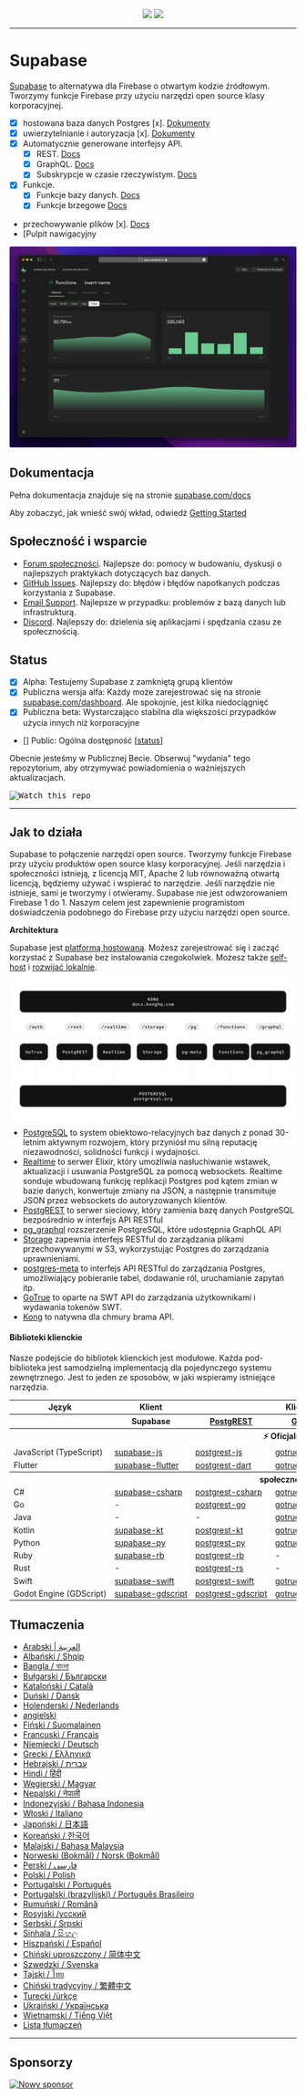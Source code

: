 <p align="center">
<img src="https://user-images.githubusercontent.com/8291514/213727234-cda046d6-28c6-491a-b284-b86c5cede25d.png#gh-light-mode-only">
<img src="https://user-images.githubusercontent.com/8291514/213727225-56186826-bee8-43b5-9b15-86e839d89393.png#gh-dark-mode-only">
</p>

---

# Supabase

[Supabase](https://supabase.com) to alternatywa dla Firebase o otwartym kodzie źródłowym. Tworzymy funkcje Firebase przy użyciu narzędzi open source klasy korporacyjnej.

- [x] hostowana baza danych Postgres [x]. [Dokumenty](https://supabase.com/docs/guides/database)
- [x] uwierzytelnianie i autoryzacja [x]. [Dokumenty](https://supabase.com/docs/guides/auth)
- [x] Automatycznie generowane interfejsy API.
  - [x] REST. [Docs](https://supabase.com/docs/guides/api#rest-api-overview)
  - [x] GraphQL. [Docs](https://supabase.com/docs/guides/api#graphql-api-overview)
  - [x] Subskrypcje w czasie rzeczywistym. [Docs](https://supabase.com/docs/guides/api#realtime-api-overview)
- [x] Funkcje.
  - [x] Funkcje bazy danych. [Docs](https://supabase.com/docs/guides/database/functions)
  - [x] Funkcje brzegowe [Docs](https://supabase.com/docs/guides/functions)
- przechowywanie plików [x]. [Docs](https://supabase.com/docs/guides/storage)
- [Pulpit nawigacyjny

![Pulpit nawigacyjny Supabase](https://raw.githubusercontent.com/supabase/supabase/master/apps/www/public/images/github/supabase-dashboard.png)

## Dokumentacja

Pełna dokumentacja znajduje się na stronie [supabase.com/docs](https://supabase.com/docs)

Aby zobaczyć, jak wnieść swój wkład, odwiedź [Getting Started](../DEVELOPERS.md)

## Społeczność i wsparcie

- [Forum społeczności](https://github.com/supabase/supabase/discussions). Najlepsze do: pomocy w budowaniu, dyskusji o najlepszych praktykach dotyczących baz danych.
- [GitHub Issues](https://github.com/supabase/supabase/issues). Najlepszy do: błędów i błędów napotkanych podczas korzystania z Supabase.
- [Email Support](https://supabase.com/docs/support#business-support). Najlepsze w przypadku: problemów z bazą danych lub infrastrukturą.
- [Discord](https://discord.supabase.com). Najlepszy do: dzielenia się aplikacjami i spędzania czasu ze społecznością.

## Status

- [x] Alpha: Testujemy Supabase z zamkniętą grupą klientów
- [x] Publiczna wersja alfa: Każdy może zarejestrować się na stronie [supabase.com/dashboard](https://supabase.com/dashboard). Ale spokojnie, jest kilka niedociągnięć
- [x] Publiczna beta: Wystarczająco stabilna dla większości przypadków użycia innych niż korporacyjne
- [] Public: Ogólna dostępność [[status](https://supabase.com/docs/guides/getting-started/features#feature-status)]

Obecnie jesteśmy w Publicznej Becie. Obserwuj "wydania" tego repozytorium, aby otrzymywać powiadomienia o ważniejszych aktualizacjach.

<kbd><img src="https://raw.githubusercontent.com/supabase/supabase/d5f7f413ab356dc1a92075cb3cee4e40a957d5b1/web/static/watch-repo.gif" alt="Watch this repo"/></kbd>

---

## Jak to działa

Supabase to połączenie narzędzi open source. Tworzymy funkcje Firebase przy użyciu produktów open source klasy korporacyjnej. Jeśli narzędzia i społeczności istnieją, z licencją MIT, Apache 2 lub równoważną otwartą licencją, będziemy używać i wspierać to narzędzie. Jeśli narzędzie nie istnieje, sami je tworzymy i otwieramy. Supabase nie jest odwzorowaniem Firebase 1 do 1. Naszym celem jest zapewnienie programistom doświadczenia podobnego do Firebase przy użyciu narzędzi open source.

**Architektura**

Supabase jest [platformą hostowaną](https://supabase.com/dashboard). Możesz zarejestrować się i zacząć korzystać z Supabase bez instalowania czegokolwiek.
Możesz także [self-host](https://supabase.com/docs/guides/hosting/overview) i [rozwijać lokalnie](https://supabase.com/docs/guides/local-development).

![Architektura](https://github.com/supabase/supabase/blob/master/apps/docs/public/img/supabase-architecture.svg)

- [PostgreSQL](https://www.postgresql.org/) to system obiektowo-relacyjnych baz danych z ponad 30-letnim aktywnym rozwojem, który przyniósł mu silną reputację niezawodności, solidności funkcji i wydajności.
- [Realtime](https://github.com/supabase/realtime) to serwer Elixir, który umożliwia nasłuchiwanie wstawek, aktualizacji i usuwania PostgreSQL za pomocą websockets. Realtime sonduje wbudowaną funkcję replikacji Postgres pod kątem zmian w bazie danych, konwertuje zmiany na JSON, a następnie transmituje JSON przez websockets do autoryzowanych klientów.
- [PostgREST](http://postgrest.org/) to serwer sieciowy, który zamienia bazę danych PostgreSQL bezpośrednio w interfejs API RESTful
- [pg_graphql](http://github.com/supabase/pg_graphql/) rozszerzenie PostgreSQL, które udostępnia GraphQL API
- [Storage](https://github.com/supabase/storage-api) zapewnia interfejs RESTful do zarządzania plikami przechowywanymi w S3, wykorzystując Postgres do zarządzania uprawnieniami.
- [postgres-meta](https://github.com/supabase/postgres-meta) to interfejs API RESTful do zarządzania Postgres, umożliwiający pobieranie tabel, dodawanie ról, uruchamianie zapytań itp.
- [GoTrue](https://github.com/netlify/gotrue) to oparte na SWT API do zarządzania użytkownikami i wydawania tokenów SWT.
- [Kong](https://github.com/Kong/kong) to natywna dla chmury brama API.

#### Biblioteki klienckie

Nasze podejście do bibliotek klienckich jest modułowe. Każda pod-biblioteka jest samodzielną implementacją dla pojedynczego systemu zewnętrznego. Jest to jeden ze sposobów, w jaki wspieramy istniejące narzędzia.

<table style="table-layout:fixed; white-space: nowrap;">
  <tr>
    <th>Język</th>
    <th>Klient</th>
    <th colspan="5">Klienty funkcji (dołączone do klienta Supabase)</th>
  </tr>
  
  <tr>
    <th></th>
    <th>Supabase</th>
    <th><a href="https://github.com/postgrest/postgrest" target="_blank" rel="noopener noreferrer">PostgREST</a></th>
    <th><a href="https://github.com/supabase/gotrue" target="_blank" rel="noopener noreferrer">GoTrue</a></th>
    <th><a href="https://github.com/supabase/realtime" target="_blank" rel="noopener noreferrer">Realtime</a></th>
    <th><a href="https://github.com/supabase/storage-api" target="_blank" rel="noopener noreferrer">Storage</a></th>
    <th>Functions</th>
  </tr>
  <!-- TEMPLATE FOR NEW ROW -->
  <!-- START ROW
  <tr>
    <td>lang</td>
    <td><a href="https://github.com/supabase-community/supabase-lang" target="_blank" rel="noopener noreferrer">supabase-lang</a></td>
    <td><a href="https://github.com/supabase-community/postgrest-lang" target="_blank" rel="noopener noreferrer">postgrest-lang</a></td>
    <td><a href="https://github.com/supabase-community/gotrue-lang" target="_blank" rel="noopener noreferrer">gotrue-lang</a></td>
    <td><a href="https://github.com/supabase-community/realtime-lang" target="_blank" rel="noopener noreferrer">realtime-lang</a></td>
    <td><a href="https://github.com/supabase-community/storage-lang" target="_blank" rel="noopener noreferrer">storage-lang</a></td>
  </tr>
  END ROW -->
  
  <th colspan="7">⚡️ Oficjalny ⚡️</th>
  
  <tr>
    <td>JavaScript (TypeScript)</td>
    <td><a href="https://github.com/supabase/supabase-js" target="_blank" rel="noopener noreferrer">supabase-js</a></td>
    <td><a href="https://github.com/supabase/postgrest-js" target="_blank" rel="noopener noreferrer">postgrest-js</a></td>
    <td><a href="https://github.com/supabase/gotrue-js" target="_blank" rel="noopener noreferrer">gotrue-js</a></td>
    <td><a href="https://github.com/supabase/realtime-js" target="_blank" rel="noopener noreferrer">realtime-js</a></td>
    <td><a href="https://github.com/supabase/storage-js" target="_blank" rel="noopener noreferrer">storage-js</a></td>
    <td><a href="https://github.com/supabase/functions-js" target="_blank" rel="noopener noreferrer">functions-js</a></td>
  </tr>
    <tr>
    <td>Flutter</td>
    <td><a href="https://github.com/supabase/supabase-flutter" target="_blank" rel="noopener noreferrer">supabase-flutter</a></td>
    <td><a href="https://github.com/supabase/postgrest-dart" target="_blank" rel="noopener noreferrer">postgrest-dart</a></td>
    <td><a href="https://github.com/supabase/gotrue-dart" target="_blank" rel="noopener noreferrer">gotrue-dart</a></td>
    <td><a href="https://github.com/supabase/realtime-dart" target="_blank" rel="noopener noreferrer">realtime-dart</a></td>
    <td><a href="https://github.com/supabase/storage-dart" target="_blank" rel="noopener noreferrer">storage-dart</a></td>
    <td><a href="https://github.com/supabase/functions-dart" target="_blank" rel="noopener noreferrer">functions-dart</a></td>
  </tr>
  
  <th colspan="7">społeczność 💚</th>
  
  <tr>
    <td>C#</td>
    <td><a href="https://github.com/supabase-community/supabase-csharp" target="_blank" rel="noopener noreferrer">supabase-csharp</a></td>
    <td><a href="https://github.com/supabase-community/postgrest-csharp" target="_blank" rel="noopener noreferrer">postgrest-csharp</a></td>
    <td><a href="https://github.com/supabase-community/gotrue-csharp" target="_blank" rel="noopener noreferrer">gotrue-csharp</a></td>
    <td><a href="https://github.com/supabase-community/realtime-csharp" target="_blank" rel="noopener noreferrer">realtime-csharp</a></td>
    <td><a href="https://github.com/supabase-community/storage-csharp" target="_blank" rel="noopener noreferrer">storage-csharp</a></td>
    <td><a href="https://github.com/supabase-community/functions-csharp" target="_blank" rel="noopener noreferrer">functions-csharp</a></td>
  </tr>
  <tr>
    <td>Go</td>
    <td>-</td>
    <td><a href="https://github.com/supabase-community/postgrest-go" target="_blank" rel="noopener noreferrer">postgrest-go</a></td>
    <td><a href="https://github.com/supabase-community/gotrue-go" target="_blank" rel="noopener noreferrer">gotrue-go</a></td>
    <td>-</td>
    <td><a href="https://github.com/supabase-community/storage-go" target="_blank" rel="noopener noreferrer">storage-go</a></td>
    <td><a href="https://github.com/supabase-community/functions-go" target="_blank" rel="noopener noreferrer">functions-go</a></td>
  </tr>
  <tr>
    <td>Java</td>
    <td>-</td>
    <td>-</td>
    <td><a href="https://github.com/supabase-community/gotrue-java" target="_blank" rel="noopener noreferrer">gotrue-java</a></td>
    <td>-</td>
    <td><a href="https://github.com/supabase-community/storage-java" target="_blank" rel="noopener noreferrer">storage-java</a></td>
    <td>-</td>
  </tr>
  <tr>
    <td>Kotlin</td>
    <td><a href="https://github.com/supabase-community/supabase-kt" target="_blank" rel="noopener noreferrer">supabase-kt</a></td>
    <td><a href="https://github.com/supabase-community/supabase-kt/tree/master/Postgrest" target="_blank" rel="noopener noreferrer">postgrest-kt</a></td>
    <td><a href="https://github.com/supabase-community/supabase-kt/tree/master/GoTrue" target="_blank" rel="noopener noreferrer">gotrue-kt</a></td>
    <td><a href="https://github.com/supabase-community/supabase-kt/tree/master/Realtime" target="_blank" rel="noopener noreferrer">realtime-kt</a></td>
    <td><a href="https://github.com/supabase-community/supabase-kt/tree/master/Storage" target="_blank" rel="noopener noreferrer">storage-kt</a></td>
    <td><a href="https://github.com/supabase-community/supabase-kt/tree/master/Functions" target="_blank" rel="noopener noreferrer">functions-kt</a></td>
  </tr>
  <tr>
    <td>Python</td>
    <td><a href="https://github.com/supabase-community/supabase-py" target="_blank" rel="noopener noreferrer">supabase-py</a></td>
    <td><a href="https://github.com/supabase-community/postgrest-py" target="_blank" rel="noopener noreferrer">postgrest-py</a></td>
    <td><a href="https://github.com/supabase-community/gotrue-py" target="_blank" rel="noopener noreferrer">gotrue-py</a></td>
    <td><a href="https://github.com/supabase-community/realtime-py" target="_blank" rel="noopener noreferrer">realtime-py</a></td>
    <td><a href="https://github.com/supabase-community/storage-py" target="_blank" rel="noopener noreferrer">storage-py</a></td>
    <td><a href="https://github.com/supabase-community/functions-py" target="_blank" rel="noopener noreferrer">functions-py</a></td>
  </tr>
  <tr>
    <td>Ruby</td>
    <td><a href="https://github.com/supabase-community/supabase-rb" target="_blank" rel="noopener noreferrer">supabase-rb</a></td>
    <td><a href="https://github.com/supabase-community/postgrest-rb" target="_blank" rel="noopener noreferrer">postgrest-rb</a></td>
    <td>-</td>
    <td>-</td>
    <td>-</td>
    <td>-</td>
  </tr>
  <tr>
    <td>Rust</td>
    <td>-</td>
    <td><a href="https://github.com/supabase-community/postgrest-rs" target="_blank" rel="noopener noreferrer">postgrest-rs</a></td>
    <td>-</td>
    <td>-</td>
    <td>-</td>
    <td>-</td>
  </tr>
  <tr>
    <td>Swift</td>
    <td><a href="https://github.com/supabase-community/supabase-swift" target="_blank" rel="noopener noreferrer">supabase-swift</a></td>
    <td><a href="https://github.com/supabase-community/postgrest-swift" target="_blank" rel="noopener noreferrer">postgrest-swift</a></td>
    <td><a href="https://github.com/supabase-community/gotrue-swift" target="_blank" rel="noopener noreferrer">gotrue-swift</a></td>
    <td><a href="https://github.com/supabase-community/realtime-swift" target="_blank" rel="noopener noreferrer">realtime-swift</a></td>
    <td><a href="https://github.com/supabase-community/storage-swift" target="_blank" rel="noopener noreferrer">storage-swift</a></td>
    <td><a href="https://github.com/supabase-community/functions-swift" target="_blank" rel="noopener noreferrer">functions-swift</a></td>
  </tr>
  <tr>
    <td>Godot Engine (GDScript)</td>
    <td><a href="https://github.com/supabase-community/godot-engine.supabase" target="_blank" rel="noopener noreferrer">supabase-gdscript</a></td>
    <td><a href="https://github.com/supabase-community/postgrest-gdscript" target="_blank" rel="noopener noreferrer">postgrest-gdscript</a></td>
    <td><a href="https://github.com/supabase-community/gotrue-gdscript" target="_blank" rel="noopener noreferrer">gotrue-gdscript</a></td>
    <td><a href="https://github.com/supabase-community/realtime-gdscript" target="_blank" rel="noopener noreferrer">realtime-gdscript</a></td>
    <td><a href="https://github.com/supabase-community/storage-gdscript" target="_blank" rel="noopener noreferrer">storage-gdscript</a></td>
    <td><a href="https://github.com/supabase-community/functions-gdscript" target="_blank" rel="noopener noreferrer">functions-gdscript</a></td>
  </tr>
  
</table>

<!--- Remove this list if you're translating to another language, it's hard to keep updated across multiple files-->
<!--- Keep only the link to the list of translation files-->

## Tłumaczenia

- [Arabski | العربية](/i18n/README.ar.md)
- [Albański / Shqip](/i18n/README.sq.md)
- [Bangla / বাংলা](/i18n/README.bn.md)
- [Bułgarski / Български](/i18n/README.bg.md)
- [Kataloński / Català](/i18n/README.ca.md)
- [Duński / Dansk](/i18n/README.da.md)
- [Holenderski / Nederlands](/i18n/README.nl.md)
- [angielski](https://github.com/supabase/supabase)
- [Fiński / Suomalainen](/i18n/README.fi.md)
- [Francuski / Français](/i18n/README.fr.md)
- [Niemiecki / Deutsch](/i18n/README.de.md)
- [Grecki / Ελληνικά](/i18n/README.gr.md)
- [Hebrajski / עברית](/i18n/README.he.md)
- [Hindi / हिंदी](/i18n/README.hi.md)
- [Węgierski / Magyar](/i18n/README.hu.md)
- [Nepalski / नेपाली](/i18n/README.ne.md)
- [Indonezyjski / Bahasa Indonesia](/i18n/README.id.md)
- [Włoski / Italiano](/i18n/README.it.md)
- [Japoński / 日本語](/i18n/README.jp.md)
- [Koreański / 한국어](/i18n/README.ko.md)
- [Malajski / Bahasa Malaysia](/i18n/README.ms.md)
- [Norweski (Bokmål) / Norsk (Bokmål)](/i18n/README.nb-no.md)
- [Perski / فارسی](/i18n/README.fa.md)
- [Polski / Polish](/i18n/README.pl.md)
- [Portugalski / Português](/i18n/README.pt.md)
- [Portugalski (brazylijski) / Português Brasileiro](/i18n/README.pt-br.md)
- [Rumuński / Română](/i18n/README.ro.md)
- [Rosyjski /усский](/i18n/README.ru.md)
- [Serbski / Srpski](/i18n/README.sr.md)
- [Sinhala / සිංහල](/i18n/README.si.md)
- [Hiszpański / Español](/i18n/README.es.md)
- [Chiński uproszczony / 简体中文](/i18n/README.zh-cn.md)
- [Szwedzki / Svenska](/i18n/README.sv.md)
- [Tajski / ไทย](/i18n/README.th.md)
- [Chiński tradycyjny / 繁體中文](/i18n/README.zh-tw.md)
- [Turecki /ürkçe](/i18n/README.tr.md)
- [Ukraiński / Українська](/i18n/README.uk.md)
- [Wietnamski / Tiếng Việt](/i18n/README.vi-vn.md)
- [Lista tłumaczeń](/i18n/languages.md) <!--- Keep only this -->

---

## Sponsorzy

[![Nowy sponsor](https://user-images.githubusercontent.com/10214025/90518111-e74bbb00-e198-11ea-8f88-c9e3c1aa4b5b.png)](https://github.com/sponsors/supabase)
